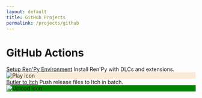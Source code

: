 ```yaml
---
layout: default
title: GitHub Projects
permalink: /projects/github
---
```


# GitHub Actions

<dyntable>
    <cell>
        <a href="https://github.com/marketplace/actions/setup-ren-py-environment" target="_blank"><heading>Setup Ren'Py Environment</heading></a>
        Install Ren'Py with DLCs and extensions.
        <div class="icon-github" style="background-color: antiquewhite;">
            <img title="Play icon" src="{{ "/assets/images/logos/actions/play.svg" | prepend: site.baseurl | prepend: site.url }}">
        </div>
    </cell><cell>
        <a href="https://github.com/marketplace/actions/butler-to-itch" target="_blank"><heading>Butler to Itch</heading></a>
        Push release files to Itch in batch.
        <div class="icon-github" style="background-color: green;">
            <img title="Upload icon" src="{{ "/assets/images/logos/actions/upload.svg" | prepend: site.baseurl | prepend: site.url }}">
        </div>
    </cell>
</dyntable>
